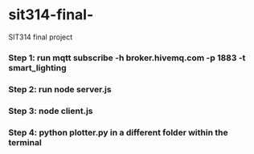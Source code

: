 # sit314-final-
SIT314 final project
### Step 1: run mqtt subscribe -h broker.hivemq.com -p 1883 -t smart_lighting 
### Step 2: run node server.js
### Step 3: node client.js
### Step 4: python plotter.py in a different folder within the terminal 
